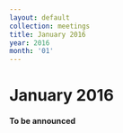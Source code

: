 ```yaml
---
layout: default
collection: meetings
title: January 2016
year: 2016
month: '01'
---
```


# January 2016

#### To be announced

